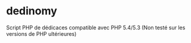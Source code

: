 dedinomy
========

Script PHP de dédicaces compatible avec PHP 5.4/5.3 (Non testé sur les versions de PHP ultérieures)

